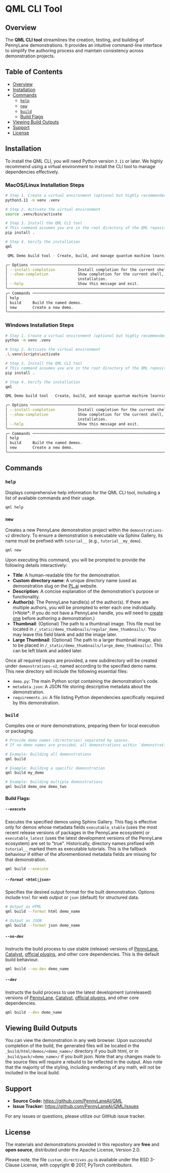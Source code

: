 # QML CLI Tool

## Overview

The **QML CLI tool** streamlines the creation, testing, and building of PennyLane demonstrations. It provides an intuitive command-line interface to simplify the authoring process and maintain consistency across demonstration projects.

## Table of Contents

*   [Overview](#overview)
*   [Installation](#installation)
*   [Commands](#commands)
    *   [`help`](#help)
    *   [`new`](#new)
    *   [`build`](#build)
    *   [Build Flags](#build-flags)
*   [Viewing Build Outputs](#viewing-build-outputs)
*   [Support](#support)
*   [License](#license)


## Installation

To install the QML CLI, you will need Python version `3.11` or later. We highly recommend using a virtual environment to install the CLI tool to manage dependencies effectively.

### MacOS/Linux Installation Steps

```bash
# Step 1. Create a virtual environment (optional but highly recommended)
python3.11 -m venv .venv

# Step 2. Activate the virtual environment
source .venv/bin/activate

# Step 3. Install the QML CLI tool
# This command assumes you are in the root directory of the QML repository.
pip install .

# Step 4. Verify the installation
qml

 QML Demo build tool - Create, build, and manage quantum machine learning demos.                               

╭─ Options ───────────────────────────────────────────────────────────────────────────────────────────────────╮
│ --install-completion          Install completion for the current shell.                                     │
│ --show-completion             Show completion for the current shell, to copy it or customize the            │
│                               installation.                                                                 │
│ --help                        Show this message and exit.                                                   │
╰─────────────────────────────────────────────────────────────────────────────────────────────────────────────╯
╭─ Commands ──────────────────────────────────────────────────────────────────────────────────────────────────╮
│ help                                                                                                        │
│ build     Build the named demos.                                                                            │
│ new       Create a new demo.                                                                                │                        │
╰─────────────────────────────────────────────────────────────────────────────────────────────────────────────╯

```

### Windows Installation Steps

```bash
# Step 1. Create a virtual environment (optional but highly recommended)
python -m venv .venv

# Step 2. Activate the virtual environment
.\.venv\Scripts\activate

# Step 3. Install the QML CLI tool
# This command assumes you are in the root directory of the QML repository.
pip install .

# Step 4. Verify the installation
qml

QML Demo build tool - Create, build, and manage quantum machine learning demos.                                                                                                               

╭─ Options ───────────────────────────────────────────────────────────────────────────────────────────────────╮
│ --install-completion          Install completion for the current shell.                                     │
│ --show-completion             Show completion for the current shell, to copy it or customize the            │
│                               installation.                                                                 │
│ --help                        Show this message and exit.                                                   │
╰─────────────────────────────────────────────────────────────────────────────────────────────────────────────╯
╭─ Commands ──────────────────────────────────────────────────────────────────────────────────────────────────╮
│ help                                                                                                        │
│ build     Build the named demos.                                                                            │
│ new       Create a new demo.                                                                                │
╰─────────────────────────────────────────────────────────────────────────────────────────────────────────────╯
```

## Commands

### `help`

Displays comprehensive help information for the QML CLI tool, including a list of available commands and their usage.

```bash
qml help
```


### `new`

Creates a new PennyLane demonstration project within the `demonstrations-v2` directory. To ensure a demonstration is executable via Sphinx Gallery, its name must be prefixed with `tutorial__` (e.g., `tutorial__my_demo`).

```bash
qml new
```

Upon executing this command, you will be prompted to provide the following details interactively:

*   **Title**: A human-readable title for the demonstration.
*   **Custom directory name**: A unique directory name (used as demonstration slug on the [PL.ai](https://pennylane.ai/) website.
*   **Description**: A concise explanation of the demonstration's purpose or functionality.
*   **Author(s)**: The PennyLane handle(s) of the author(s). If there are multiple authors, you will be prompted to enter each one individually. (\*Note\*: If you do not have a PennyLane handle, you will need to [create one](https://auth.cloud.pennylane.ai/u/signup?state=hKFo2SBqQzM4RlJmNDJZdzNjX0UwbHpYYVU2a012eUlTWDZBd6Fur3VuaXZlcnNhbC1sb2dpbqN0aWTZIHZaVUM2TGhRNjVtM3YtWjhjWGZiaTc0T1ZqTW16ZWVGo2NpZNkgU1hka2hOc2lMVDBHZHJPVEZBUjJnSjV0cThvR1ZjZzM) before authoring a demonstration.)
*   **Thumbnail**: (Optional) The path to a thumbnail image. This file must be located in `/_static/demo_thumbnails/regular_demo_thumbnails/`. You may leave this field blank and add the image later.
*   **Large Thumbnail**: (Optional) The path to a larger thumbnail image, also to be placed in `/_static/demo_thumbnails/large_demo_thumbnails/`. This can be left blank and added later.

Once all required inputs are provided, a new subdirectory will be created under `demonstrations-v2`, named according to the specified demo name. This new directory will include the following essential files:

*   `demo.py`: The main Python script containing the demonstration's code.
*   `metadata.json`: A JSON file storing descriptive metadata about the demonstration.
*   `requirements.in`: A file listing Python dependencies specifically required by this demonstration.


### `build`

Compiles one or more demonstrations, preparing them for local execution or packaging.

```bash
# Provide demo names (directories) separated by spaces.
# If no demo names are provided, all demonstrations within `demonstrations_v2` will be built.

# Example: Building all demonstrations
qml build

# Example: Building a specific demonstration
qml build my_demo

# Example: Building multiple demonstrations
qml build demo_one demo_two
```

#### Build Flags:

##### `--execute`

Executes the specified demos using Sphinx Gallery. This flag is effective only for demos whose metadata fields `executable_stable` (uses the most recent release versions of packages in the PennyLane ecosystem) or `executable_latest` (uses the latest development versions of the PennyLane ecosystem) are set to "true". Historically, directory names prefixed with `tutorial__` marked them as executable tutorials. This is the fallback behaviour if either of the aforementioned metadata fields are missing for that demonstration.

```bash
qml build --execute
```

##### `--format <html|json>`

Specifies the desired output format for the built demonstration. Options include `html` for web output or `json` (default) for structured data.

```bash
# Output as HTML
qml build --format html demo_name

# Output as JSON
qml build --format json demo_name
```

##### `--no-dev`

Instructs the build process to use stable (release) versions of [PennyLane](https://docs.pennylane.ai/), [Catalyst](https://docs.pennylane.ai/projects/catalyst), [official plugins](https://pennylane.ai/devices), and other core dependencies. This is the default build behaviour.

```bash
qml build --no-dev demo_name
```

##### `--dev`

Instructs the build process to use the latest development (unreleased) versions of [PennyLane](https://github.com/pennylaneai/pennylane), [Catalyst](https://docs.pennylane.ai/projects/catalyst/en/latest/), [official plugins](https://pennylane.ai/devices), and other core dependencies.

```bash
qml build --dev demo_name
```


## Viewing Build Outputs

You can view the demonstration in any web browser. Upon successful completion of the build, the generated files will be located in the `_build/html/demos/<demo_name>/` directory if you built html, or in `_build/pack/<demo_name>/` if you built json. Note that any changes made to the source files will require a rebuild to be reflected in the output. Also note that the majority of the styling, including rendering of any math, will not be included in the local build.

## Support

*   **Source Code:** https://github.com/PennyLaneAI/QML
*   **Issue Tracker:** https://github.com/PennyLaneAI/QML/issues

For any issues or questions, please utilize our GitHub issue tracker.


## License

The materials and demonstrations provided in this repository are **free** and **open source**, distributed under the Apache License, Version 2.0.

Please note, the file `custom_directives.py` is available under the BSD 3-Clause License, with copyright © 2017, PyTorch contributors.
